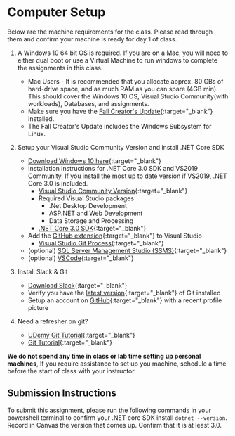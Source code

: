 # Computer Setup

Below are the machine requirements for the class. Please read through them and confirm your machine is ready for day 1 of class.

1. A Windows 10 64 bit OS is required. If you are on a Mac, you will need to either dual boot or use a Virtual Machine to run windows to complete the assignments in this class. 
	- Mac Users - It is recommended that you allocate approx. 80 GBs of hard-drive space, and as much RAM as you can spare (4GB min). This should cover the Windows 10 OS, Visual Studio Community(with workloads), Databases, and assignments. 
	- Make sure you have the [Fall Creator's Update](https://support.microsoft.com/en-us/help/4028685/windows-10-get-the-fall-creators-update){:target="_blank"}  installed. 
	- The Fall Creator's Update includes the Windows Subsystem for Linux. 
		 
2. Setup your Visual Studio Community Version and install .NET Core SDK
	- [Download Windows 10 here](https://www.microsoft.com/en-us/software-download/windows10){:target="_blank"} 
	- Installation instructions for .NET Core 3.0 SDK and VS2019 Community. If you install the most up to date version if VS2019, .NET Core 3.0 is included.
	   - [Visual Studio Community Version](https://docs.microsoft.com/en-us/visualstudio/releases/2019/release-notes){:target="_blank"}  
	   - Required Visual Studio packages
	     - .Net Desktop Development
	     - ASP.NET and Web Development
	     - Data Storage and Processing 
	   - [.NET Core 3.0 SDK](https://www.microsoft.com/net/download){:target="_blank"} 
	- Add the [GitHub extension](https://visualstudio.github.com/){:target="_blank"}  to Visual Studio
		- [Visual Studio Git Process](https://www.visualstudio.com/en-us/docs/git/tutorial/gitworkflow){:target="_blank"} 
	- (optional) [SQL Server Management Studio (SSMS)](https://docs.microsoft.com/en-us/sql/ssms/download-sql-server-management-studio-ssms){:target="_blank"} 
	- (optional) [VSCode](https://code.visualstudio.com/){:target="_blank"} 
	
3. Install Slack & Git
	- [Download Slack](https://slack.com/downloads/osx){:target="_blank"} 
	- Verify you have the [latest version](https://git-scm.com/downloads){:target="_blank"}  of Git installed
	- Setup an account on [GitHub](http://www.github.com){:target="_blank"}  with a recent profile picture

4. Need a refresher on git? 
   - [UDemy Git Tutorial](https://blog.udemy.com/git-tutorial-a-comprehensive-guide/){:target="_blank"} 
   - [Git Tutorial](https://learngitbranching.js.org/){:target="_blank"} 


**We do not spend any time in class or lab time setting up personal machines**, If you require assistance to set up you machine, schedule a time before the start of class with your instructor. 


## Submission Instructions
To submit this assignment, please run the following commands in your powershell terminal to confirm your .NET core SDK install `dotnet --version`. Record in Canvas the version that comes up. Confirm that it is at least 3.0.

